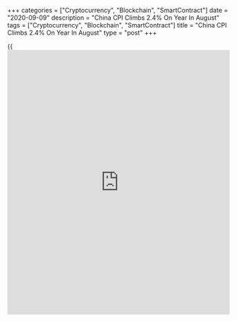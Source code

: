 +++
categories = ["Cryptocurrency", "Blockchain", "SmartContract"]
date = "2020-09-09"
description = "China CPI Climbs 2.4% On Year In August"
tags = ["Cryptocurrency", "Blockchain", "SmartContract"]
title = "China CPI Climbs 2.4% On Year In August"
type = "post"
+++

{{<iframe id="large-banner" src="https://www.bounty.group/#slide=8.0" width="100%" height="600" scrolling="no" style="border: 0px solid rgb(216, 221, 230); border-radius: 3px;">}}

Consumer prices in China were up 2.4 percent on year in August, the
National Bureau of Statistics said on Wednesday - in line with
expectations and slowing from 2.7 percent in July.

Ona monthly basis, consumer prices were up 0.4 percent - again matching
forecasts and down from the 0.6 percent increase in the previous month.

The stats bureau also reported that producer prices were down 2.0
percent on year. That also was in line with expectations following the
2.4 percent annual contraction a month prior.

For comments and feedback [contact](https://www.playgroundfx.com/contact/): editorial@rtt[news](https://www.letsplayfx.com/blog/forex-news-website/).com

[Economic News][1]

 **What parts of the world are seeing the best (and worst) economic
performances lately? Click[here][2] to check out our [Econ Scorecard][2]
and find out! See up-to-the-moment [ranking](https://www.playgroundfx.com/blog/crypto-exchange-ranking/)s for the best and worst
performers in [GDP][3], [unemployment rate][4], [inflation][2] and much
more.**

   1. www.rtt[news](https://www.letsplayfx.com/blog/forex-news-website/).com/Content/EconomicNews.aspx
   2. www.rtt[news](https://www.letsplayfx.com/blog/forex-news-website/).com/economic-scorecard/world-rank/CPI/highest-performance.aspx
   3. www.rtt[news](https://www.letsplayfx.com/blog/forex-news-website/).com/economic-scorecard/world-rank/GDP/highest-performance.aspx
   4. www.rtt[news](https://www.letsplayfx.com/blog/forex-news-website/).com/economic-scorecard/world-rank/unemployment-rate/lowest-performance.aspx